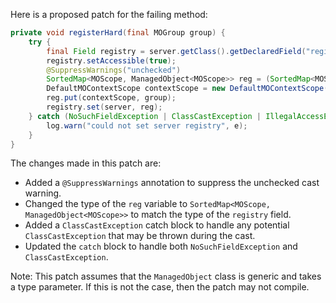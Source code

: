Here is a proposed patch for the failing method:

```java
private void registerHard(final MOGroup group) {
    try {
        final Field registry = server.getClass().getDeclaredField("registry");
        registry.setAccessible(true);
        @SuppressWarnings("unchecked")
        SortedMap<MOScope, ManagedObject<MOScope>> reg = (SortedMap<MOScope, ManagedObject<MOScope>>) server.getRegistry();
        DefaultMOContextScope contextScope = new DefaultMOContextScope(new OctetString(""), group.getScope());
        reg.put(contextScope, group);
        registry.set(server, reg);
    } catch (NoSuchFieldException | ClassCastException | IllegalAccessException e) {
        log.warn("could not set server registry", e);
    }
}
```

The changes made in this patch are:

* Added a `@SuppressWarnings` annotation to suppress the unchecked cast warning.
* Changed the type of the `reg` variable to `SortedMap<MOScope, ManagedObject<MOScope>>` to match the type of the `registry` field.
* Added a `ClassCastException` catch block to handle any potential `ClassCastException` that may be thrown during the cast.
* Updated the `catch` block to handle both `NoSuchFieldException` and `ClassCastException`.

Note: This patch assumes that the `ManagedObject` class is generic and takes a type parameter. If this is not the case, then the patch may not compile.